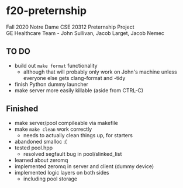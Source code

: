 # f20-preternship
Fall 2020 Notre Dame CSE 20312 Preternship Project    
GE Healthcare Team - John Sullivan, Jacob Larget, Jacob Nemec

## TO DO
- build out `make format` functionality
    - although that will probably only work on John's machine unless everyone else gets clang-format and -tidy
- finish Python dummy launcher
- make server more easily killable (aside from CTRL-C)
    
## Finished
- make server/pool compileable via makefile
- make `make clean` work correctly
    - needs to actually clean things up, for starters
- abandoned smalloc :(
- tested pool.hpp
    - resolved segfault bug in pool/slinked_list
- learned about zeromq
- implemented zeromq in server and client (dummy device)
- implemented logic layers on both sides
    - including pool storage
